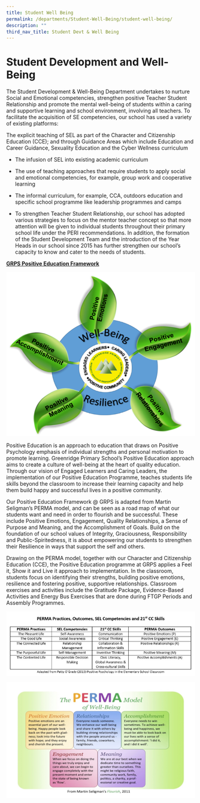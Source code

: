 ```yaml
---
title: Student Well Being
permalink: /departments/Student-Well-Being/student-well-being/
description: ""
third_nav_title: Student Devt & Well Being
---
```

# Student Development and Well-Being

The Student Development &amp; Well-Being Department undertakes to nurture Social and Emotional competencies, strengthen positive Teacher Student Relationship and promote the mental well-being of students within a caring and supportive learning and school environment, involving all teachers. To facilitate the acquisition of SE competencies, our school has used a variety of existing platforms:

The explicit teaching of SEL as part of the Character and Citizenship Education (CCE); and through Guidance Areas which include Education and Career Guidance, Sexuality Education and the Cyber Wellness curriculum

* The infusion of SEL into existing academic curriculum

* The use of teaching approaches that require students to apply social and emotional competencies, for example, group work and cooperative learning  

* The informal curriculum, for example, CCA, outdoors education and specific school programme like leadership programmes and camps

* To strengthen Teacher Student Relationship, our school has adopted various strategies to focus on the mentor teacher concept so that more attention will be given to individual students throughout their primary school life under the PERI recommendations. In addition, the formation of the Student Development Team and the introduction of the Year Heads in our school since 2015 has further strengthen our school’s capacity to know and cater to the needs of students.  
  
<b><u>GRPS Positive Education Framework</u></b>

![](/images/Departments/Student%20Well%20Being/Framework.png)

Positive Education is an approach to education that draws on Positive Psychology emphasis of individual strengths and personal motivation to promote learning. Greenridge Primary School’s Positive Education approach aims to create a culture of well-being at the heart of quality education. Through our vision of Engaged Learners and Caring Leaders, the implementation of our Positive Education Programme, teaches students life skills beyond the classroom to increase their learning capacity and help them build happy and successful lives in a positive community.  
  
Our Positive Education Framework @ GRPS is adapted from Martin Seligman’s PERMA model, and can be seen as a road map of what our students want and need in order to flourish and be successful. These include Positive Emotions, Engagement, Quality Relationships, a Sense of Purpose and Meaning, and the Accomplishment of Goals. Build on the foundation of our school values of Integrity, Graciousness, Responsibility and Public-Spiritedness, it is about empowering our students to strengthen their Resilience in ways that support the self and others.  
  
Drawing on the PERMA model, together with our Character and Citizenship Education (CCE), the Positive Education programme at GRPS applies a Feel it, Show it and Live it approach to implementation. In the classroom, students focus on identifying their strengths, building positive emotions, resilience and fostering positive, supportive relationships. Classroom exercises and activities include the Gratitude Package, Evidence-Based Activities and Energy Bus Exercises that are done during FTGP Periods and Assembly Programmes.

![](/images/Departments/Student%20Well%20Being/Student%20Well-Being_2.jpg)

![](/images/Departments/Student%20Well%20Being/Student%20Well-Being_3.jpg)
